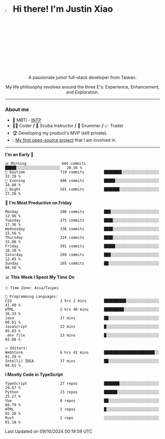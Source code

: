 # <img src="https://media.giphy.com/media/hvRJCLFzcasrR4ia7z/giphy.gif" width="5%">Hi there! I'm Justin Xiao
<p align="center">A passionate junior full-stack developer from Taiwan.  </p>
<p align="center">My life philosophy revolves around the three E's: Experience, Enhancement, and Exploration.</p>

---
### About me
- 👀 MBTI - [INTP](https://www.16personalities.com/intp-personality)
- 👨‍💻 Coder **/** 🤿 Scuba Instructor **/** 🥁 Drummer **/** 📈 Trader
- 🏆 Developing my product's MVP (still private).
- 💧 [My first open-source project](https://github.com/Game-as-a-Service/Game-Lobby-Web) that I am involved in.

---
<!--START_SECTION:waka-->
**I'm an Early 🐤** 

```text
🌞 Morning                444 commits         █████░░░░░░░░░░░░░░░░░░░░   20.56 % 
🌆 Daytime                719 commits         ████████░░░░░░░░░░░░░░░░░   33.29 % 
🌃 Evening                406 commits         █████░░░░░░░░░░░░░░░░░░░░   18.80 % 
🌙 Night                  591 commits         ███████░░░░░░░░░░░░░░░░░░   27.36 % 
```
📅 **I'm Most Productive on Friday** 

```text
Monday                   280 commits         ███░░░░░░░░░░░░░░░░░░░░░░   12.96 % 
Tuesday                  375 commits         ████░░░░░░░░░░░░░░░░░░░░░   17.36 % 
Wednesday                336 commits         ████░░░░░░░░░░░░░░░░░░░░░   15.56 % 
Thursday                 324 commits         ████░░░░░░░░░░░░░░░░░░░░░   15.00 % 
Friday                   391 commits         █████░░░░░░░░░░░░░░░░░░░░   18.10 % 
Saturday                 269 commits         ███░░░░░░░░░░░░░░░░░░░░░░   12.45 % 
Sunday                   185 commits         ██░░░░░░░░░░░░░░░░░░░░░░░   08.56 % 
```


📊 **This Week I Spent My Time On** 

```text
🕑︎ Time Zone: Asia/Taipei

💬 Programming Languages: 
CSS                      3 hrs 2 mins        ██████████░░░░░░░░░░░░░░░   41.40 % 
HTML                     2 hrs 40 mins       █████████░░░░░░░░░░░░░░░░   36.33 % 
Java                     37 mins             ██░░░░░░░░░░░░░░░░░░░░░░░   08.61 % 
JavaScript               22 mins             █░░░░░░░░░░░░░░░░░░░░░░░░   05.03 % 
.env file                13 mins             █░░░░░░░░░░░░░░░░░░░░░░░░   03.08 % 

🔥 Editors: 
WebStorm                 6 hrs 42 mins       ███████████████████████░░   91.39 % 
IntelliJ IDEA            37 mins             ██░░░░░░░░░░░░░░░░░░░░░░░   08.61 % 
```

**I Mostly Code in TypeScript** 

```text
TypeScript               27 repos            ███████░░░░░░░░░░░░░░░░░░   29.67 % 
Python                   23 repos            ██████░░░░░░░░░░░░░░░░░░░   25.27 % 
Vue                      8 repos             ██░░░░░░░░░░░░░░░░░░░░░░░   08.79 % 
HTML                     2 repos             █░░░░░░░░░░░░░░░░░░░░░░░░   02.20 % 
Rust                     1 repo              ░░░░░░░░░░░░░░░░░░░░░░░░░   01.10 % 
```




 Last Updated on 09/10/2024 00:19:59 UTC
<!--END_SECTION:waka-->
